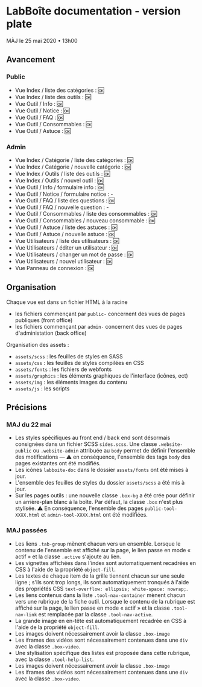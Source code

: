 # LabBoîte documentation - version plate

MÀJ le 25 mai 2020 • 13h00

## Avancement 

### Public

- Vue Index / liste des catégories : &#127383;
- Vue Index / liste des outils : &#127383;
- Vue Outil / Info : &#127383;
- Vue Outil / Notice : &#127383;
- Vue Outil / FAQ : &#127383;
- Vue Outil / Consommables : &#127383;
- Vue Outil / Astuce : &#127383;

### Admin

- Vue Index / Catégorie / liste des catégories : &#127383;
- Vue Index / Catégorie / nouvelle catégorie : &#127383;
- Vue Index / Outils / liste des outils : &#127383;
- Vue Index / Outils / nouvel outil : &#127383;
- Vue Outil / Info / formulaire info : &#127383;
- Vue Outil / Notice / formulaire notice : -
- Vue Outil / FAQ / liste des questions : &#127383;
- Vue Outil / FAQ / nouvelle question : -
- Vue Outil / Consommables / liste des consommables : &#127383;
- Vue Outil / Consommables / nouveau consommable : &#127383;
- Vue Outil / Astuce / liste des astuces : &#127383;
- Vue Outil / Astuce / nouvelle astuce : &#127383;
- Vue Utilisateurs / liste des utilisateurs : &#127383;
- Vue Utilisateurs / éditer un utilisateur : &#127383;
- Vue Utilisateurs / changer un mot de passe : &#127383;
- Vue Utilisateurs / nouvel utilisateur : &#127383;
- Vue Panneau de connexion : &#127383;

## Organisation

Chaque vue est dans un fichier HTML à la racine

- les fichiers commençant par `public-` concernent des vues de pages publiques (front office)
- les fichiers commençant par `admin-` concernent des vues de pages d'administation (back office)

Organisation des assets :

- `assets/scss` : les feuilles de styles en SASS
- `assets/css` : les feuilles de styles compilées en CSS
- `assets/fonts` : les fichiers de webfonts
- `assets/graphics` : les éléments graphiques de l'interface (icônes, ect)
- `assets/img` : les éléments images du contenu
- `assets/js` : les scripts

## Précisions

### MAJ du 22 mai

- Les styles spécifiques au front end / back end sont désormais consignées dans un fichier SCSS `sides.scss`. Une classe `.website-public` ou `.website-admin` attribuée au `body` permet de définir l'ensemble des motifications — &#9888; en conséquence, l'ensemble des tags `body` des pages existantes ont été modifiés.
- Les icônes `labboite-doc` dans le dossier `assets/fonts` ont été mises à jour.
- L'ensemble des feuilles de styles du dossier `assets/scss` a été mis à jour.
- Sur les pages outils : une nouvelle classe `.box-bg` a été crée pour définir un arrière-plan blanc à la boîte. Par défaut, la classe `.box` n'est plus stylisée. &#9888; En conséquence, l'ensemble des pages `public-tool-XXXX.html` et `admin-tool-XXXX.html` ont été modifiées.

### MAJ passées

- Les liens `.tab-group` mènent chacun vers un ensemble. Lorsque le contenu de l'ensemble est affiché sur la page, le lien passe en mode « actif » et la classe `.active` s'ajoute au lien.
- Les vignettes affichées dans l'index sont automatiquement recadrées en CSS à l'aide de la propriété `object-fill`.
- Les textes de chaque item de la grille tiennent chacun sur une seule ligne ; s'ils sont trop longs, ils sont automatiquement tronqués à l'aide des propriétés CSS `text-overflow: ellipsis; white-space: nowrap;`.
- Les liens contenus dans la liste `.tool-nav-container` mènent chacun vers une rubrique de la fiche outil. Lorsque le contenu de la rubrique est affiché sur la page, le lien passe en mode « actif » et la classe `.tool-nav-link` est remplacée par la classe `.tool-nav-active`.
- La grande image en en-tête est automatiquement recadrée en CSS à l'aide de la propriété `object-fill`.
- Les images doivent nécessairement avoir la classe `.box-image`
- Les iframes des vidéos sont nécessairement contenues dans une `div` avec la classe `.box-video`.
- Une stylisation spécifique des listes est proposée dans cette rubrique, avec la classe `.tool-help-list`.
- Les images doivent nécessairement avoir la classe `.box-image`
- Les iframes des vidéos sont nécessairement contenues dans une `div` avec la classe `.box-video`.
